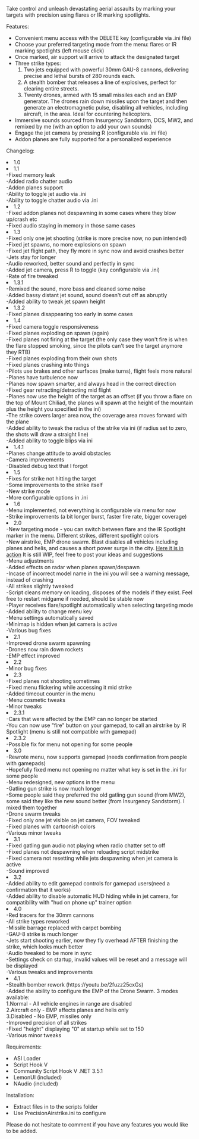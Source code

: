 <p>Take control and unleash devastating aerial assaults by marking your targets with precision using flares or IR marking spotlights.</p>

<p>Features:</p>
<ul>
  <li>Convenient menu access with the DELETE key (configurable via .ini file)</li>
  <li>Choose your preferred targeting mode from the menu: flares or IR marking spotlights (left mouse click)</li>
  <li>Once marked, air support will arrive to attack the designated target</li>
  <li>Three strike types:
    <ol>
      <li>Two jets equipped with powerful 30mm GAU-8 cannons, delivering precise and lethal bursts of 280 rounds each.</li>
      <li>A stealth bomber that releases a line of explosives, perfect for clearing entire streets.</li>
      <li>Twenty drones, armed with 15 small missiles each and an EMP generator. The drones rain down missiles upon the target and then generate an electromagnetic pulse, disabling all vehicles, including aircraft, in the area. Ideal for countering helicopters.</li>
    </ol>
  </li>
  <li>Immersive sounds sourced from Insurgency Sandstorm, DCS, MW2, and remixed by me (with an option to add your own sounds)</li>
  <li>Engage the jet camera by pressing R (configurable via .ini file)</li>
  <li>Addon planes are fully supported for a personalized experience</li>
</ul>


Changelog:
<li>1.0

<li>1.1<br>
-Fixed memory leak<br>
-Added radio chatter audio<br>
-Addon planes support<br>
-Ability to toggle jet audio via .ini<br>
-Ability to toggle chatter audio via .ini<br>

<li>1.2<br>
-Fixed addon planes not despawning in some cases where they blow up/crash etc<br>
-Fixed audio staying in memory in those same cases<br>

<li>1.3<br>
-Fixed only one jet shooting (strike is more precise now, no pun intended)<br>
-Fixed jet spawns, no more explosions on spawn<br>
-Fixed jet flight path, they fly more in sync now and avoid crashes better<br>
-Jets stay for longer<br>
-Audio reworked, better sound and perfectly in sync<br>
-Added jet camera, press R to toggle (key configurable via .ini)<br>
-Rate of fire tweaked<br>

<li>1.3.1<br>
-Remixed the sound, more bass and cleaned some noise<br>
-Added bassy distant jet sound, sound doesn't cut off as abruptly<br>
-Added ability to tweak jet spawn height<br>

<li>1.3.2<br>
-Fixed planes disappearing too early in some cases<br>

<li>1.4<br>
-Fixed camera toggle responsiveness<br>
-Fixed planes exploding on spawn (again)<br>
-Fixed planes not firing at the target (the only case they won't fire is when the flare stopped smoking, since the pilots can't see the target anymore they RTB)<br>
-Fixed planes exploding from their own shots<br>
-Fixed planes crashing into things<br>
-Pilots use brakes and other surfaces (make turns), flight feels more natural<br>
-Planes have turbulence now<br>
-Planes now spawn smarter, and always head in the correct direction<br>
-Fixed gear retracting/detracting mid flight<br>
-Planes now use the height of the target as an offset (if you throw a flare on the top of Mount Chiliad, the planes will spawn at the height of the mountain plus the height you specified in the ini)<br>
-The strike covers larger area now, the coverage area moves forward with the plane<br>
-Added ability to tweak the radius of the strike via ini (if radius set to zero, the shots will draw a straight line)<br>
-Added ability to toggle blips via ini<br>

<li>1.4.1<br>
-Planes change attitude to avoid obstacles<br>
-Camera improvements<br>
-Disabled debug text that I forgot<br>

<li>1.5<br>
-Fixes for strike not hitting the target<br>
-Some improvements to the strike itself<br>
-New strike mode<br>
-More configurable options in .ini<br>

<li>1.6<br>
-Menu implemented, not everything is configurable via menu for now<br>
-Strike improvements (a bit longer burst, faster fire rate, bigger coverage)<br>

<li>2.0<br>
-New targeting mode - you can switch between flare and the IR Spotlight marker in the menu. Different strikes, different spotlight colors<br>
-New airstrike, EMP drone swarm. Blast disables all vehicles including planes and helis, and causes a short power surge in the city. <a href="https://youtu.be/CSU7i4wLFk0">Here it is in action</a> It is still WIP, feel free to post your ideas and suggestions<br>
-Menu adjustments<br>
-Added effects on radar when planes spawn/despawn<br>
-Incase of incorrect model name in the ini you will see a warning message, instead of crashing<br>
-All strikes slightly tweaked<br>
-Script cleans memory on loading, disposes of the models if they exist. Feel free to restart midgame if needed, should be stable now<br>
-Player receives flare/spotlight automatically when selecting targeting mode<br>
-Added ability to change menu key<br>
-Menu settings automatically saved<br>
-Minimap is hidden when jet camera is active<br>
-Various bug fixes<br>

<li>2.1<br>
-Improved drone swarm spawning<br>
-Drones now rain down rockets<br>
-EMP effect improved<br>

<li>2.2<br>
-Minor bug fixes<br>

<li>2.3<br>
-Fixed planes not shooting sometimes<br>
-Fixed menu flickering while accessing it mid strike<br>
-Added timeout counter in the menu<br>
-Menu cosmetic tweaks<br>
-Minor tweaks<br>

<li>2.3.1<br>
-Cars that were affected by the EMP can no longer be started<br>
-You can now use "fire" button on your gamepad, to call an airstrike by IR Spotlight (menu is still not compatible with gamepad)<br>

<li>2.3.2<br>
-Possible fix for menu not opening for some people<br>

<li>3.0<br>
-Rewrote menu, now supports gamepad (needs confirmation from people with gamepads)<br>
-Hopefully fixed menu not opening no matter what key is set in the .ini for some people<br>
-Menu redesigned, new options in the menu<br>
-Gatling gun strike is now much longer<br>
-Some people said they preferred the old gatling gun sound (from MW2), some said they like the new sound better (from Insurgency Sandstorm). I mixed them together<br>
-Drone swarm tweaks<br>
-Fixed only one jet visible on jet camera, FOV tweaked<br>
-Fixed planes with cartoonish colors<br>
-Various minor tweaks<br>

<li>3.1<br>
-Fixed gatling gun audio not playing when radio chatter set to off<br>
-Fixed planes not despawning when reloading script midstrike<br>
-Fixed camera not resetting while jets despawning when jet camera is active<br>
-Sound improved<br>

<li>3.2<br>
-Added ability to edit gamepad controls for gamepad users(need a confirmation that it works)<br>
-Added ability to disable automatic HUD hiding while in jet camera, for compatibility with "hud on phone up" trainer option<br>

<li>4.0<br>
-Red tracers for the 30mm cannons<br>
-All strike types reworked<br>
-Missile barrage replaced with carpet bombing<br>
-GAU-8 strike is much longer<br>
-Jets start shooting earlier, now they fly overhead AFTER finishing the strike, which looks much better<br>
-Audio tweaked to be more in sync<br>
-Settings check on startup, invalid values will be reset and a message will be displayed<br>
-Various tweaks and improvements<br>

<li>4.1<br>
-Stealth bomber rework (https://youtu.be/2fuzz25cxGs)<br>
-Added the ability to configure the EMP of the Drone Swarm. 3 modes available:<br>
1.Normal - All vehicle engines in range are disabled<br>
2.Aircraft only - EMP affects planes and helis only<br>
3.Disabled - No EMP, missiles only<br>
-Improved precision of all strikes<br>
-Fixed "height" displaying "0" at startup while set to 150<br>
-Various minor tweaks<br>

Requirements:
<li>ASI Loader
<li>Script Hook V
<li>Community Script Hook V .NET 3.5.1
<li>LemonUI (included)
<li>NAudio (included)

Installation:
<li>Extract files in to the scripts folder
<li>Use PrecisionAirstrike.ini to configure

Please do not hesitate to comment if you have any features you would like to be added.
